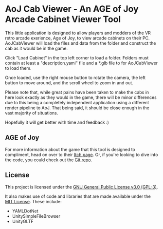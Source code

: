 # AoJ Cab Viewer - An AGE of Joy Arcade Cabinet Viewer Tool

This little application is designed to allow players and modders of the VR retro arcade exerience, Age of Joy, to view arcade cabinets on their PC. AoJCabViewer will load the files and data from the folder and construct the cab as it would be in the game.

Click "Load Cabinet" in the top left corner to load a folder. Folders must contain at least a "description.yaml" file and a *.glb file to for AoJCabViewer to load them.

Once loaded, use the right mouse button to rotate the camera, the left button to move around, and the scroll wheel to zoom in and out.

Please note that, while great pains have been taken to make the cabs in here look exactly as they would in the game, there will be minor differences due to this being a completely independent application using a different render pipeline to AoJ. That being said, it should be close enough in the vast majority of situations.

Hopefully it will get better with time and feedback :)

## AGE of Joy

For more information about the game that this tool is designed to compliment, head on over to their [Itch page](https://curifab.itch.io/age-of-joy). Or, if you're looking to dive into the code, you could check out the [Git repo](https://github.com/curif/AgeOfJoy-2022.1).

## License

This project is licensed under the [GNU General Public License v3.0 (GPL-3)](./gpl-3.0.md).

It also makes use of code and libraries that are made available under the [MIT License](./mit.md). These include:

- YAMLDotNet
- UnitySimpleFileBrowser
- UnityGLTF